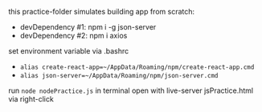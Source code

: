 this practice-folder simulates building app from scratch:
 - devDependency #1: npm i -g json-server
 - devDependency #2: npm i axios


set environment variable via .bashrc
- `alias create-react-app=~/AppData/Roaming/npm/create-react-app.cmd `
- `alias json-server=~/AppData/Roaming/npm/json-server.cmd`

run `node nodePractice.js` in terminal
open with live-server jsPractice.html via right-click